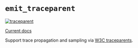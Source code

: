 # `emit_traceparent`

[![traceparent](https://github.com/emit-rs/emit/actions/workflows/traceparent.yml/badge.svg)](https://github.com/emit-rs/emit/actions/workflows/traceparent.yml)

[Current docs](https://docs.rs/emit_traceparent/1.8.1/emit_traceparent/index.html)

Support trace propagation and sampling via [W3C traceparents](https://www.w3.org/TR/trace-context/).
